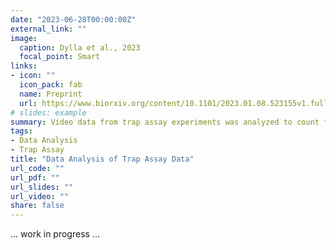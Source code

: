 ```yaml
---
date: "2023-06-28T00:00:00Z"
external_link: ""
image:
  caption: Dylla et al., 2023
  focal_point: Smart
links:
- icon: ""
  icon_pack: fab
  name: Preprint
  url: https://www.biorxiv.org/content/10.1101/2023.01.08.523155v1.full.pdf
# slides: example
summary: Video data from trap assay experiments was analyzed to count flies as they entered the odor traps. Additionally the flies walking trajectories at the trap entrances was investigated to learn more about their odor-driven behaviors.
tags: 
- Data Analysis
- Trap Assay
title: "Data Analysis of Trap Assay Data"
url_code: ""
url_pdf: ""
url_slides: ""
url_video: ""
share: false
---
```


... work in progress ...